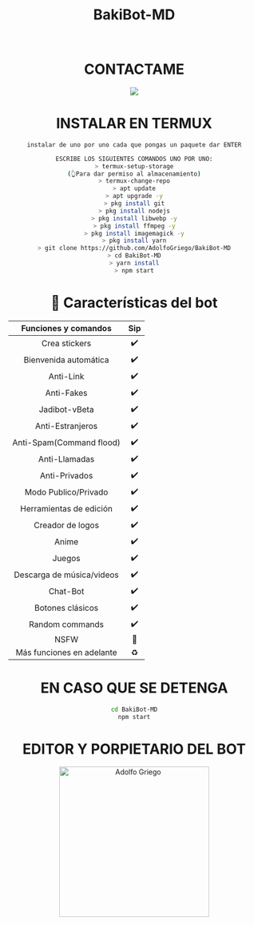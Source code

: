 <h1 align="center">BakiBot-MD</h1>
<br>
<div align="center">
  
# CONTACTAME

<a href="http://wa.me/5218451003894" target="blank"><img src="https://img.shields.io/badge/Adolfo-25D366?style=for-the-badge&logo=whatsapp&logoColor=white" /></a>

# INSTALAR EN TERMUX
`instalar de uno por uno cada que pongas un paquete dar ENTER`
```sh
ESCRIBE LOS SIGUIENTES COMANDOS UNO POR UNO:
> termux-setup-storage
(👆Para dar permiso al almacenamiento)
> termux-change-repo
> apt update
> apt upgrade -y
> pkg install git
> pkg install nodejs
> pkg install libwebp -y
> pkg install ffmpeg -y
> pkg install imagemagick -y
> pkg install yarn
> git clone https://github.com/AdolfoGriego/BakiBot-MD
> cd BakiBot-MD
> yarn install
> npm start
```

</details>
</p>

# 📖 Características del bot 
|  Funciones y comandos  |                                           Sip |
| :---------------------------------------------: | :-----------: |
| Crea stickers|✔️|
| Bienvenida automática|✔️|
| Anti-Link|✔️|
| Anti-Fakes|✔️|
| Jadibot-vBeta|✔️|
| Anti-Estranjeros|✔️|
| Anti-Spam(Command flood)|✔️|
| Anti-Llamadas|✔️|
| Anti-Privados|✔️|
| Modo Publico/Privado|✔️|
| Herramientas de edición|✔️|
| Creador de logos|✔️|
| Anime|✔️|
| Juegos|✔️|
| Descarga de música/videos|✔️|
| Chat-Bot|✔️|
| Botones clásicos|✔️|
| Random commands|✔️|
| NSFW|🔞|
| Más funciones en adelante|♻️|

# EN CASO QUE SE DETENGA
```sh
cd BakiBot-MD
npm start
```

# EDITOR Y PORPIETARIO DEL BOT

<a href="https://github.com/AdolfoGriego"><img src="https://github.com/AdolfoGriego.png" width="300" height="300" alt="Adolfo Griego"/></a>
